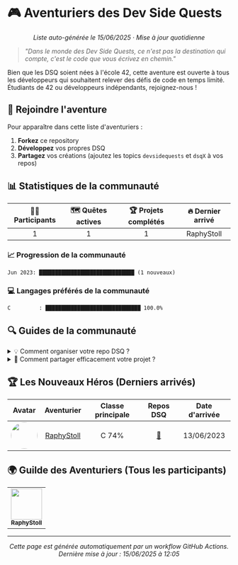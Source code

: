 # 🎮 Aventuriers des Dev Side Quests

<div align="center">
  
*Liste auto-générée le 15/06/2025 · Mise à jour quotidienne*

</div>

> _"Dans le monde des Dev Side Quests, ce n'est pas la destination qui compte, c'est le code que
> vous écrivez en chemin."_

Bien que les DSQ soient nées à l'école 42, cette aventure est ouverte à tous les développeurs qui
souhaitent relever des défis de code en temps limité. Étudiants de 42 ou développeurs indépendants,
rejoignez-nous !

## 🌟 Rejoindre l'aventure

Pour apparaître dans cette liste d'aventuriers :

1. **Forkez** ce repository
2. **Développez** vos propres DSQ
3. **Partagez** vos créations (ajoutez les topics `devsidequests` et `dsqX` à vos repos)

## 📊 Statistiques de la communauté

<div align="center">
  
| 🧙‍♂️ Participants | 🗺️ Quêtes actives | 🏆 Projets complétés | 🔥 Dernier arrivé |
|:----------------:|:---------------:|:--------------------:|:------------------:|
| 1 | 1 | 1 | RaphyStoll |
</div>

### 📈 Progression de la communauté

```
Jun 2023: ██████████████████████████████ (1 nouveaux)
```

### 💻 Langages préférés de la communauté

```
C         : ██████████████████████████████ 100.0%
```

## 🔍 Guides de la communauté

<details>
<summary>💡 Comment organiser votre repo DSQ ?</summary>

Nous recommandons la structure suivante :

```
votre-projet-dsq/
├── README.md       # Présentation de votre quête
├── DEVLOG.md       # Journal de développement
├── screenshots/    # Captures de votre projet
└── src/            # Votre code source
```

</details>

<details>
<summary>📣 Comment partager efficacement votre projet ?</summary>

1. Ajoutez des screenshots dans votre README
2. Documentez votre processus dans un DEVLOG
3. Expliquez vos choix techniques et les difficultés rencontrées
4. Ajoutez les topics GitHub appropriés : `devsidequests`, `dsq1`, etc.

</details>

## 🏆 Les Nouveaux Héros (Derniers arrivés)

|                                                     Avatar                                                      |                   Aventurier                    | Classe principale |                     Repos DSQ                     | Date d'arrivée |
| :-------------------------------------------------------------------------------------------------------------: | :---------------------------------------------: | :---------------: | :-----------------------------------------------: | :------------: |
| <img src="https://avatars.githubusercontent.com/u/136492536?v=4" width="60" height="60" style="border-radius:50%" /> | [RaphyStoll](https://github.com/RaphyStoll) | C 74% | [🔗](https://github.com/RaphyStoll/devSideQuests) | 13/06/2023 |

## 🌍 Guilde des Aventuriers (Tous les participants)

<div align="center">
<table>
  <tr>
    <td align="center">
      <a href="https://github.com/RaphyStoll">
        <img src="https://avatars.githubusercontent.com/u/136492536?v=4" width="70" /><br />
        <sub><b>RaphyStoll</b></sub>
      </a>
    </td>
  </tr>
</table>
</div>

---
<div align="center">

*Cette page est générée automatiquement par un workflow GitHub Actions.*  
*Dernière mise à jour : 15/06/2025 à 12:05*

</div>
